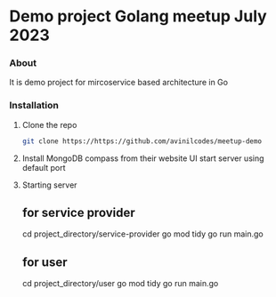 # Demo project Golang meetup July 2023

### About
It is demo project for mircoservice based architecture in Go

### Installation


1. Clone the repo
   ```sh
   git clone https://https://github.com/avinilcodes/meetup-demo
   ```
2. Install MongoDB compass from their website UI
    start server using default port

3. Starting server
    ## for service provider
    cd project_directory/service-provider
    go mod tidy
    go run main.go

    ## for user
    cd project_directory/user
    go mod tidy
    go run main.go
